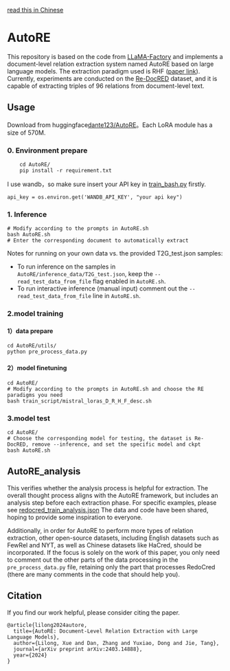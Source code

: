 [read this in Chinese](https://github.com/bigdante/AutoRE/blob/main/README.md)

# AutoRE
This repository is based on the code from [LLaMA-Factory](https://github.com/hiyouga/LLaMA-Factory) and implements a document-level relation extraction system named AutoRE based on large language models. The extraction paradigm used is RHF ([paper link](https://arxiv.org/abs/2403.14888v1)).
Currently, experiments are conducted on the [Re-DocRED](https://github.com/tonytan48/Re-DocRED) dataset, and it is capable of extracting triples of 96 relations from document-level text.

## Usage
Download from huggingface[dante123/AutoRE](https://huggingface.co/dante123/AutoRE/tree/main)。Each LoRA module has a size of 570M.
### 0. Environment prepare
```shell
    cd AutoRE/
    pip install -r requirement.txt
```
I use wandb，so make sure insert your API key in [train_bash.py](https://github.com/bigdante/AutoRE/blob/main/AutoRE/src/train_bash.py) firstly.
```shell
api_key = os.environ.get('WANDB_API_KEY', "your api key")
```
### 1. Inference

```shell
# Modify according to the prompts in AutoRE.sh
bash AutoRE.sh
# Enter the corresponding document to automatically extract
````

Notes for running on your own data vs. the provided T2G_test.json samples:
- To run inference on the samples in `AutoRE/inference_data/T2G_test.json`, keep the `--read_test_data_from_file` flag enabled in `AutoRE.sh`.
- To run interactive inference (manual input) comment out the `--read_test_data_from_file` line in `AutoRE.sh`.

### 2.model training

#### 1）data prepare
```shell
cd AutoRE/utils/
python pre_process_data.py
```

#### 2）model finetuning

```shell
cd AutoRE/
# Modify according to the prompts in AutoRE.sh and choose the RE paradigms you need
bash train_script/mistral_loras_D_R_H_F_desc.sh
```

### 3.model test

```shell
cd AutoRE/
# Choose the corresponding model for testing, the dataset is Re-DocRED, remove --inference, and set the specific model and ckpt
bash AutoRE.sh
```

## AutoRE_analysis
This verifies whether the analysis process is helpful for extraction. The overall thought process aligns with the AutoRE framework, but includes an analysis step before each extraction phase.
For specific examples, please see [redocred_train_analysis.json](https://github.com/bigdante/AutoRE/blob/main/AutoRE/data/redocred/analysis_redocred/redocred_train_analysis.json)
The data and code have been shared, hoping to provide some inspiration to everyone.

Additionally, in order for AutoRE to perform more types of relation extraction, other open-source datasets, including English datasets such as FewRel and NYT, as well as Chinese datasets like HaCred, should be incorporated. If the focus is solely on the work of this paper, you only need to comment out the other parts of the data processing in the `pre_process_data.py` file, retaining only the part that processes RedoCred (there are many comments in the code that should help you).



## Citation

If you find our work helpful, please consider citing the paper.

```
@article{lilong2024autore,
  title={AutoRE: Document-Level Relation Extraction with Large Language Models},
  author={Lilong, Xue and Dan, Zhang and Yuxiao, Dong and Jie, Tang},
  journal={arXiv preprint arXiv:2403.14888},
  year={2024}
}
```





